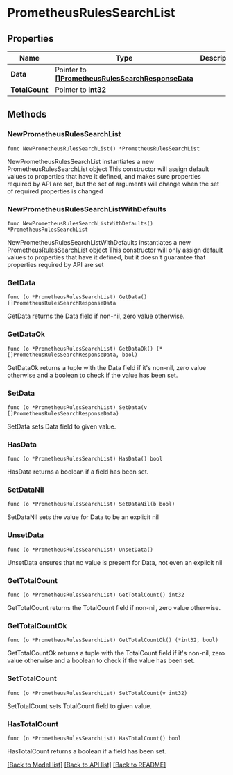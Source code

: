 # PrometheusRulesSearchList

## Properties

Name | Type | Description | Notes
------------ | ------------- | ------------- | -------------
**Data** | Pointer to [**[]PrometheusRulesSearchResponseData**](PrometheusRulesSearchResponseData.md) |  | [optional] 
**TotalCount** | Pointer to **int32** |  | [optional] 

## Methods

### NewPrometheusRulesSearchList

`func NewPrometheusRulesSearchList() *PrometheusRulesSearchList`

NewPrometheusRulesSearchList instantiates a new PrometheusRulesSearchList object
This constructor will assign default values to properties that have it defined,
and makes sure properties required by API are set, but the set of arguments
will change when the set of required properties is changed

### NewPrometheusRulesSearchListWithDefaults

`func NewPrometheusRulesSearchListWithDefaults() *PrometheusRulesSearchList`

NewPrometheusRulesSearchListWithDefaults instantiates a new PrometheusRulesSearchList object
This constructor will only assign default values to properties that have it defined,
but it doesn't guarantee that properties required by API are set

### GetData

`func (o *PrometheusRulesSearchList) GetData() []PrometheusRulesSearchResponseData`

GetData returns the Data field if non-nil, zero value otherwise.

### GetDataOk

`func (o *PrometheusRulesSearchList) GetDataOk() (*[]PrometheusRulesSearchResponseData, bool)`

GetDataOk returns a tuple with the Data field if it's non-nil, zero value otherwise
and a boolean to check if the value has been set.

### SetData

`func (o *PrometheusRulesSearchList) SetData(v []PrometheusRulesSearchResponseData)`

SetData sets Data field to given value.

### HasData

`func (o *PrometheusRulesSearchList) HasData() bool`

HasData returns a boolean if a field has been set.

### SetDataNil

`func (o *PrometheusRulesSearchList) SetDataNil(b bool)`

 SetDataNil sets the value for Data to be an explicit nil

### UnsetData
`func (o *PrometheusRulesSearchList) UnsetData()`

UnsetData ensures that no value is present for Data, not even an explicit nil
### GetTotalCount

`func (o *PrometheusRulesSearchList) GetTotalCount() int32`

GetTotalCount returns the TotalCount field if non-nil, zero value otherwise.

### GetTotalCountOk

`func (o *PrometheusRulesSearchList) GetTotalCountOk() (*int32, bool)`

GetTotalCountOk returns a tuple with the TotalCount field if it's non-nil, zero value otherwise
and a boolean to check if the value has been set.

### SetTotalCount

`func (o *PrometheusRulesSearchList) SetTotalCount(v int32)`

SetTotalCount sets TotalCount field to given value.

### HasTotalCount

`func (o *PrometheusRulesSearchList) HasTotalCount() bool`

HasTotalCount returns a boolean if a field has been set.


[[Back to Model list]](../README.md#documentation-for-models) [[Back to API list]](../README.md#documentation-for-api-endpoints) [[Back to README]](../README.md)


